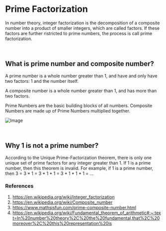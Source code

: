 # Prime Factorization

In number theory, integer factorization is the decomposition of a composite number into a product of smaller integers, which are called factors. If these factors are further ristricted to prime numbers, the process is call prime factorization.

<br/>

## What is prime number and composite number?
A prime number is a whole number greater than 1, and have and only have two factors: 1 and the number itself.

A composite number is a whole number greater than 1, and has more than two factors.

Prime Numbers are the basic building blocks of all numbers. Composite Numbers are made up of Prime Numbers multiplied together.

![Image](https://github.com/idanhuang/idanhuang.github.io/blob/master/image/prime-composite.svg)

<br/>

## Why 1 is not a prime number?

According to the Unique Prime-Factorization theorem, there is only one unique set of prime factors for any integer greater than 1. If 1 is a prime number, then this theorem is invalid. For example, if 1 is a prime number, then 3 = 3 * 1 = 3 * 1 * 1 = 3 * 1 * 1 * 1 = ...

### References
1. https://en.wikipedia.org/wiki/Integer_factorization
2. https://en.wikipedia.org/wiki/Composite_number
3. https://www.mathsisfun.com/prime-composite-number.html
4. https://en.wikipedia.org/wiki/Fundamental_theorem_of_arithmetic#:~:text=In%20number%20theory%2C%20the%20fundamental,that%2C%20moreover%2C%20this%20representation%20is
